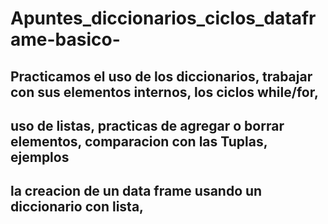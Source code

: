 # Apuntes_diccionarios_ciclos_dataframe-basico-
## Practicamos el uso de los diccionarios, trabajar con sus elementos internos, los ciclos while/for, 
## uso de listas, practicas de agregar o borrar elementos, comparacion con las Tuplas, ejemplos 
## la creacion de un data frame usando un diccionario con lista,
